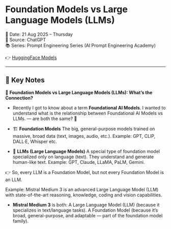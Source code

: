 # Foundation Models vs Large Language Models (LLMs)

📅 Date: 21 Aug 2025 – Thursday  
🎯 Source: ChatGPT  
📚 Series: Prompt Engineering Series (AI Prompt Engineering Academy)

👉  [HuggingFace Models](https://huggingface.co/models) 

---

## 🔑 Key Notes
🚀 **Foundation Models vs Large Language Models (LLMs): What’s the Connection?**

- Recently I got to know about a term **Foundational AI Models**.
I wanted to understand what is the relationship between Foundational AI Models vs LLMs. — are both the same? 🤔

- 🏗️ **Foundation Models**
The big, general-purpose models trained on massive, broad data (text, images, audio, etc.).
Example: GPT, CLIP, DALL·E, Whisper etc.

- 📖 **LLMs (Large Language Models)**
A special type of foundation model specialized only on language (text). They understand and generate human-like text.
Example: GPT, Claude, LLaMA, PaLM, Gemini.

👉 So, every LLM is a Foundation Model, but not every Foundation Model is an LLM.

Example: 
Mistral Medium 3 is an advanced Large Language Model (LLM) with state-of-the-art reasoning, knowledge, coding and vision capabilities.

- **Mistral Medium 3** is both:
A Large Language Model (LLM) (because it specializes in text/language tasks).
A Foundation Model (because it’s broad, general-purpose, and adaptable — part of the foundation model family).
